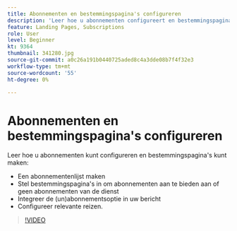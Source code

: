 ```yaml
---
title: Abonnementen en bestemmingspagina's configureren
description: 'Leer hoe u abonnementen configureert en bestemmingspagina''s maakt. '
feature: Landing Pages, Subscriptions
role: User
level: Beginner
kt: 9364
thumbnail: 341280.jpg
source-git-commit: a0c26a191b0440725aded8c4a3dde08b7f4f32e3
workflow-type: tm+mt
source-wordcount: '55'
ht-degree: 0%

---
```



# Abonnementen en bestemmingspagina&#39;s configureren

Leer hoe u abonnementen kunt configureren en bestemmingspagina&#39;s kunt maken:

* Een abonnementenlijst maken
* Stel bestemmingspagina&#39;s in om abonnementen aan te bieden aan of geen abonnementen van de dienst
* Integreer de (un)abonnementsoptie in uw bericht
* Configureer relevante reizen.

>[!VIDEO](https://video.tv.adobe.com/v/341280?quality=12&learn=on)
